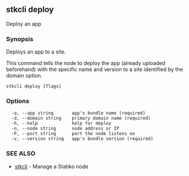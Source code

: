 ## stkcli deploy

Deploy an app

### Synopsis

Deploys an app to a site.

This command tells the node to deploy the app (already uploaded beforehand) with the specific name and version to a site identified by the domain option.


```
stkcli deploy [flags]
```

### Options

```
  -a, --app string       app's bundle name (required)
  -d, --domain string    primary domain name (required)
  -h, --help             help for deploy
  -n, --node string      node address or IP
  -P, --port string      port the node listens on
  -v, --version string   app's bundle version (required)
```

### SEE ALSO

* [stkcli](stkcli.md)	 - Manage a Statiko node

